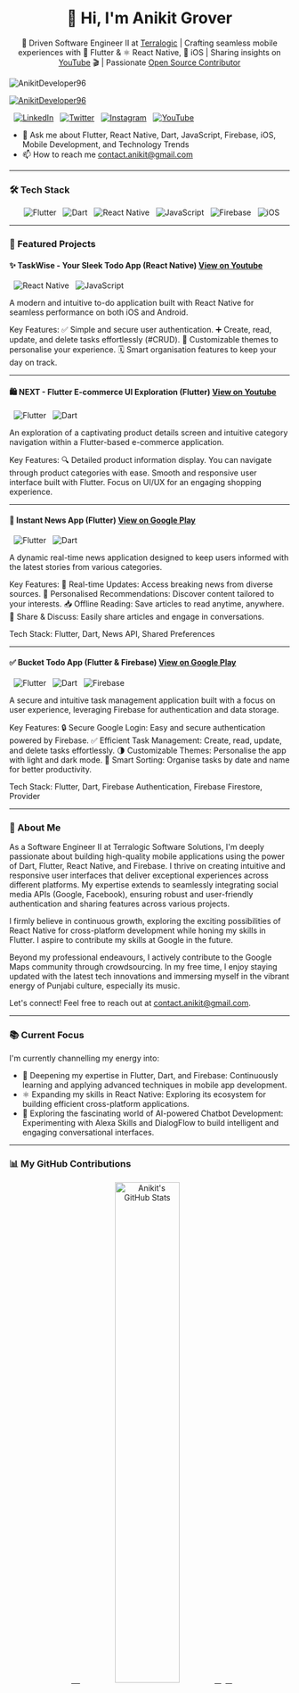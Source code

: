 <h1 align="center">👋 Hi, I'm Anikit Grover</h1>
<p align="center">
🚀 Driven Software Engineer II at <a href="https://www.terralogic.com/" target="_blank">Terralogic</a> | Crafting seamless mobile experiences with 📱 Flutter & ⚛️ React Native, 🍎 iOS | Sharing insights on <a href="https://www.youtube.com/playlist?list=PLj518-AUxFs-dE_7SFVM2JoAZ1MUAIajj" target="_blank">YouTube</a> 🎬 | Passionate <a href="https://github.com/AnikitDeveloper96" target="_blank">Open Source Contributor</a>
</p>

<p align="left"> <img src="https://komarev.com/ghpvc/?username=AnikitDeveloper96&label=Profile%20views&color=0e75b6&style=flat" alt="AnikitDeveloper96" /> </p>
<p align="left"> <a href="https://github.com/ryo-ma/github-profile-trophy"><img src="https://github-profile-trophy.vercel.app/?username=AnikitDeveloper96" alt="AnikitDeveloper96" /></a> </p>

<p align="left">
  <a href="https://www.linkedin.com/in/anikit-grover/" target="_blank"><img src="https://img.shields.io/badge/LinkedIn-0077B5?style=for-the-badge&logo=linkedin&logoColor=white" alt="LinkedIn" /></a>
  <a href="https://twitter.com/anikitgrover96" target="_blank"><img src="https://img.shields.io/badge/Twitter-1DA1F2?style=for-the-badge&logo=twitter&logoColor=white" alt="Twitter" /></a>
  <a href="https://www.instagram.com/iamanikitgroveroffical/" target="_blank"><img src="https://img.shields.io/badge/Instagram-E4405F?style=for-the-badge&logo=instagram&logoColor=white" alt="Instagram" /></a>
  <a href="https://www.youtube.com/@anikitgrover9173" target="_blank"><img src="https://img.shields.io/badge/YouTube-FF0000?style=for-the-badge&logo=youtube&logoColor=white" alt="YouTube" /></a>
</p>

- 💬 Ask me about Flutter, React Native, Dart, JavaScript, Firebase, iOS, Mobile Development, and Technology Trends
- 📫 How to reach me contact.anikit@gmail.com

---

### 🛠️ Tech Stack
<p align="center">
  <img src="https://img.shields.io/badge/Flutter-02569B?style=for-the-badge&logo=flutter&logoColor=white" alt="Flutter">
  <img src="https://img.shields.io/badge/Dart-0175C2?style=for-the-badge&logo=dart&logoColor=white" alt="Dart">
  <img src="https://img.shields.io/badge/React_Native-61DAFB?style=for-the-badge&logo=react&logoColor=black" alt="React Native">
  <img src="https://img.shields.io/badge/JavaScript-F7DF1E?style=for-the-badge&logo=javascript&logoColor=black" alt="JavaScript">
  <img src="https://img.shields.io/badge/Firebase-FFCA28?style=for-the-badge&logo=firebase&logoColor=white" alt="Firebase">
  <img src="https://img.shields.io/badge/iOS-000000?style=for-the-badge&logo=ios&logoColor=white" alt="iOS">
</p>

---

### 🚀 Featured Projects

#### ✨ TaskWise - Your Sleek Todo App (React Native) <a href="https://www.youtube.com/playlist?list=PLj518-AUxFs-dE_7SFVM2JoAZ1MUAIajj" target="_blank">View on Youtube</a>
<p align="left">
  <img src="https://img.shields.io/badge/React_Native-61DAFB?style=for-the-badge&logo=react&logoColor=black" alt="React Native">
  <img src="https://img.shields.io/badge/JavaScript-F7DF1E?style=for-the-badge&logo=javascript&logoColor=black" alt="JavaScript">
</p>
A modern and intuitive to-do application built with React Native for seamless performance on both iOS and Android.

Key Features:
✅ Simple and secure user authentication.
➕ Create, read, update, and delete tasks effortlessly (#CRUD).
🎨 Customizable themes to personalise your experience.
🗓️ Smart organisation features to keep your day on track.

---
#### 🛍️ NEXT - Flutter E-commerce UI Exploration (Flutter) <a href="https://www.youtube.com/playlist?list=PLj518-AUxFs_u1CCPOPB_QHdyKEC0U77l" target="_blank">View on Youtube </a>
<p align="left">
  <img src="https://img.shields.io/badge/Flutter-02569B?style=for-the-badge&logo=flutter&logoColor=white" alt="Flutter">
  <img src="https://img.shields.io/badge/Dart-0175C2?style=for-the-badge&logo=dart&logoColor=white" alt="Dart">
</p>
An exploration of a captivating product details screen and intuitive category navigation within a Flutter-based e-commerce application.

Key Features:
🔍 Detailed product information display.
You can navigate through product categories with ease.
Smooth and responsive user interface built with Flutter.
Focus on UI/UX for an engaging shopping experience.

---

#### 📰 Instant News App (Flutter) <a href="https://play.google.com/store/apps/details?id=com.instantnewsapp_anikitgrover" target="_blank">View on Google Play</a>
<p align="left">
  <img src="https://img.shields.io/badge/Flutter-02569B?style=for-the-badge&logo=flutter&logoColor=white" alt="Flutter">
  <img src="https://img.shields.io/badge/Dart-0175C2?style=for-the-badge&logo=dart&logoColor=white" alt="Dart">
</p>
A dynamic real-time news application designed to keep users informed with the latest stories from various categories.

Key Features:
📰 Real-time Updates: Access breaking news from diverse sources.
🎯 Personalised Recommendations: Discover content tailored to your interests.
📥 Offline Reading: Save articles to read anytime, anywhere.
🤝 Share & Discuss: Easily share articles and engage in conversations.

Tech Stack: Flutter, Dart, News API, Shared Preferences

---

#### ✅ Bucket Todo App (Flutter & Firebase) <a href="https://play.google.com/store/apps/details?id=com.bucketapp" target="_blank">View on Google Play</a>
<p align="left">
  <img src="https://img.shields.io/badge/Flutter-02569B?style=for-the-badge&logo=flutter&logoColor=white" alt="Flutter">
  <img src="https://img.shields.io/badge/Dart-0175C2?style=for-the-badge&logo=dart&logoColor=white" alt="Dart">
  <img src="https://img.shields.io/badge/Firebase-FFCA28?style=for-the-badge&logo=firebase&logoColor=white" alt="Firebase">
</p>
A secure and intuitive task management application built with a focus on user experience, leveraging Firebase for authentication and data storage.

Key Features:
🔒 Secure Google Login: Easy and secure authentication powered by Firebase.
✅ Efficient Task Management: Create, read, update, and delete tasks effortlessly.
🌗 Customizable Themes: Personalise the app with light and dark mode.
📅 Smart Sorting: Organise tasks by date and name for better productivity.

Tech Stack: Flutter, Dart, Firebase Authentication, Firebase Firestore, Provider

---

### 🌟 About Me
As a Software Engineer II at Terralogic Software Solutions, I'm deeply passionate about building high-quality mobile applications using the power of Dart, Flutter, React Native, and Firebase. I thrive on creating intuitive and responsive user interfaces that deliver exceptional experiences across different platforms. My expertise extends to seamlessly integrating social media APIs (Google, Facebook), ensuring robust and user-friendly authentication and sharing features across various projects.

I firmly believe in continuous growth, exploring the exciting possibilities of React Native for cross-platform development while honing my skills in Flutter. I aspire to contribute my skills at Google in the future.

Beyond my professional endeavours, I actively contribute to the Google Maps community through crowdsourcing. In my free time, I enjoy staying updated with the latest tech innovations and immersing myself in the vibrant energy of Punjabi culture, especially its music.

Let's connect! Feel free to reach out at <a href="mailto:contact.anikit@gmail.com">contact.anikit@gmail.com</a>.

---

### 📚 Current Focus
I'm currently channelling my energy into:
- 🚀 Deepening my expertise in Flutter, Dart, and Firebase: Continuously learning and applying advanced techniques in mobile app development.
- ⚛️ Expanding my skills in React Native: Exploring its ecosystem for building efficient cross-platform applications.
- 🧠 Exploring the fascinating world of AI-powered Chatbot Development: Experimenting with Alexa Skills and DialogFlow to build intelligent and engaging conversational interfaces.

---

### 📊 My GitHub Contributions
<p align="center">
  <a href="https://github.com/AnikitDeveloper96">
    <img width="48%" src="https://github-readme-stats.vercel.app/api?username=AnikitDeveloper96&show_icons=true&theme=vue" alt="Anikit's GitHub Stats" />
  </a>
  <a href="https://github.com/AnikitDeveloper96">
    <img width="48%" src="https://github-readme-streak-stats.herokuapp.com/?user=AnikitDeveloper96&theme=vue" alt="Anikit's GitHub Streak" />
  </a>
</p>

---

### 📫 Let's Connect!
I'm always open to collaboration, discussions about tech, or just a friendly chat! You can find me on:
<p align="left">
  <a href="https://www.linkedin.com/in/anikit-grover/" target="_blank"><img src="https://raw.githubusercontent.com/rahuldkjain/github-profile-readme-generator/master/src/images/icons/Social/linked-in-alt.svg" alt="LinkedIn" height="30" width="40"></a>
  <a href="https://twitter.com/anikitgrover96" target="_blank"><img src="https://raw.githubusercontent.com/rahuldkjain/github-profile-readme-generator/master/src/images/icons/Social/twitter.svg" alt="Twitter" height="30" width="40"></a>
  <a href="https://www.instagram.com/iamanikitgroveroffical/" target="_blank"><img src="https://raw.githubusercontent.com/rahuldkjain/github-profile-readme-generator/master/src/images/icons/Social/instagram.svg" alt="Instagram" height="30" width="40"></a>
  <a href="https://www.youtube.com/@anikitgrover9173" target="_blank"><img align="center" src="https://raw.githubusercontent.com/rahuldkjain/github-profile-readme-generator/master/src/images/icons/Social/youtube.svg" alt="YouTube" height="30" width="40" /></a>
</p>

<p align="center">
  <a href="https://visitcount.itsvg.in" target="_blank"><img src="https://visitcount.itsvg.in/api?id=AnikitDeveloper96&icon=0&color=1" alt="Visitor Count"></a>
</p>
